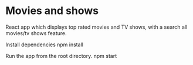 # Movies and shows

React app which displays top rated movies and TV shows, with a search all movies/tv shows feature.

Install dependencies
npm install

Run the app from the root directory.
npm start
